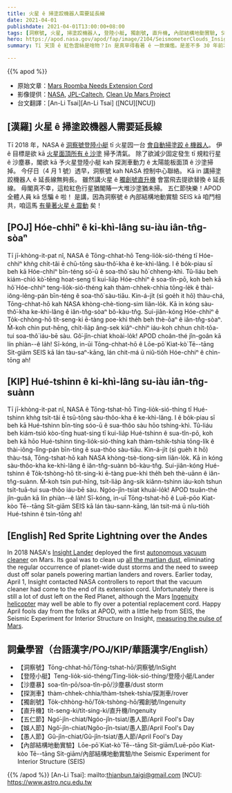 ```yaml
---
title: 火星 ê 掃塗跤機器人需要延長線
date: 2021-04-01
publishdate: 2021-04-01T13:00:00+08:00
tags: [洞察號, 火星, 掃塗跤機器人, 登陸小艇, 獨創號, 直升機, 內部結構地動實驗, SEIS, 探測車, 太陽能板]
hero: https://apod.nasa.gov/apod/fap/image/2104/SeismometerClouds_Insight_1021.jpg
summary: Tī 天頂 ê 紅色雲絲是啥物？In 是真罕得看著 ê 一款爍爁。是差不多 30 年前才確認 ê，to̍h 號做紅色精靈。

---
```


{{% apod %}}

- 原始文章：[Mars Roomba Needs Extension Cord](https://apod.nasa.gov/apod/fap/holdAF21.html)
- 影像提供：[NASA][NASA], [JPL-Caltech][JPL-Caltech], [Clean Up Mars Project][Clean Up Mars Project]
- 台文翻譯：[An-Li Tsai][An-Li Tsai] ([NCU][NCU])

## [漢羅] 火星 ê 掃塗跤機器人需要延長線

Tī 2018 年，NASA ê [洞察號登陸小艇][Insight Lander] tī 火星囥一台 [會自動掃塗跤 ê 機器人][autonomous vacuum cleaner]。
伊 ê 目標是欲 kā [火星面頂所有 ê 沙塗][all the martian dust] 掃予清氣。
除了欲減少固定發生 tī 規粒行星 ê 沙塵暴，閣欲 kā 予火星登陸小艇 kah 探測車動力 ê 太陽能板面頂 ê 沙塗掃掉。
今仔日（4 月 1 號）透早，洞察號 kah NASA 控制中心聯絡。
Kā in 講掃塗跤機器人 ê 延長線無夠長。
雖然講火星 ê [獨創號直升機][Ingenuity helicopter] 會當飛去提欲替換 ê 延長線。
毋閣真不幸，這粒紅色行星猶閣賰一大堆沙塗猶未掃。
五仁節快樂！APOD 全體人員 kā 恁騙 ê 啦！
是講，因為洞察號 ê 內部結構地動實驗 SEIS kā 咱鬥相共，咱這馬 [有量著火星 ê 震動][measuring the pulse of Mars] 矣！

## [POJ] Hóe-chhiⁿ ê ki-khì-lâng su-iàu iân-tn̂g-sòaⁿ

Tī jī-khòng-it-pat nî, NASA ê Tōng-chhat-hō Teng-lio̍k-sió-théng tī Hóe-chhiⁿ khǹg chi̍t-tâi ē chū-tōng sàu-thô͘-kha ê ke-khì-lâng.
I ê bo̍k-piau sī beh kā Hóe-chhiⁿ bīn-téng só͘-ū ê soa-thô͘ sàu hō͘ chheng-khì.
Tû-liáu beh kiám-chió kò͘-tēng hoat-seng tī kui-lia̍p Hóe-chhiⁿ ê soa-tîn-pō, koh beh kā hō͘ Hóe-chhiⁿ teng-lio̍k-sió-théng kah thàm-chhek-chhia tōng-le̍k ê thài-iông-lêng-pán bīn-téng ê soa-thô͘ sàu-tiāu.
Kin-á-ji̍t (sì goe̍h it hō) thàu-chá, Tōng-chhat-hō kah NASA khòng-chè-tiong-sim liân-lo̍k.
Kā in kóng sàu-thô͘-kha ke-khì-lâng ê iân-tn̂g-sòaⁿ bô-kàu-tn̂g.
Sui-jiân-kóng Hóe-chhiⁿ ê To̍k-chhòng-hō ti̍t-seng-ki ē-tàng poe-khì the̍h beh thè-ōaⁿ ê iân-tn̂g-sòaⁿ.
M̄-koh chin put-hēng, chi̍t-lia̍p âng-sek kiâⁿ-chhiⁿ iáu-koh chhun chi̍t-tōa-tui soa-thô͘ iáu-bē sàu.
Gô͘-jîn-chiat khoài-lo̍k! APOD choân-thé jîn-goân kā lín phiàn--ê la̍h!
Sī-kóng, in-ūi Tōng-chhat-hō ê Lōe-pō͘ Kiat-kò͘ Tē--tāng Si̍t-giām SEIS kā lán tàu-saⁿ-kāng, lán chit-má ū niû-tio̍h Hóe-chhiⁿ ê chìn-tōng ah!

## [KIP] Hué-tshinn ê ki-khì-lâng su-iàu iân-tn̂g-suànn

Tī jī-khòng-it-pat nî, NASA ê Tōng-tshat-hō Ting-lio̍k-sió-thíng tī Hué-tshinn khǹg tsi̍t-tâi ē tsū-tōng sàu-thôo-kha ê ke-khì-lâng.
I ê bo̍k-piau sī beh kā Hué-tshinn bīn-tíng sóo-ū ê sua-thôo sàu hōo tshing-khì.
Tû-liáu beh kiám-tsió kòo-tīng huat-sing tī kui-lia̍p Hué-tshinn ê sua-tîn-pō, koh beh kā hōo Hué-tshinn ting-lio̍k-sió-thíng kah thàm-tshik-tshia tōng-li̍k ê thài-iông-lîng-pán bīn-tíng ê sua-thôo sàu-tiāu.
Kin-á-ji̍t (sì gue̍h it hō) thàu-tsá, Tōng-tshat-hō kah NASA khòng-tsè-tiong-sim liân-lo̍k.
Kā in kóng sàu-thôo-kha ke-khì-lâng ê iân-tn̂g-suànn bô-kàu-tn̂g.
Sui-jiân-kóng Hué-tshinn ê To̍k-tshòng-hō ti̍t-sing-ki ē-tàng pue-khì the̍h beh thè-uānn ê iân-tn̂g-suànn.
M̄-koh tsin put-hīng, tsi̍t-lia̍p âng-sik kiânn-tshinn iáu-koh tshun tsi̍t-tuā-tui sua-thôo iáu-bē sàu.
Ngóo-jîn-tsiat khuài-lo̍k! APOD tsuân-thé jîn-guân kā lín phiàn--ê la̍h!
Sī-kóng, in-uī Tōng-tshat-hō ê Luē-pōo Kiat-kòo Tē--tāng Si̍t-giām SEIS kā lán tàu-sann-kāng, lán tsit-má ū nîu-tio̍h Hué-tshinn ê tsìn-tōng ah!

## [English] Red Sprite Lightning over the Andes

In 2018 NASA's [Insight Lander][Insight Lander] deployed the first [autonomous vacuum cleaner][autonomous vacuum cleaner] on Mars. Its goal was to clean up [all the martian dust][all the martian dust], eliminating the regular occurrence of planet-wide dust storms and the need to sweep dust off solar panels powering martian landers and rovers. Earlier today, April 1, Insight contacted NASA controllers to report that the vacuum cleaner had come to the end of its extension cord. Unfortunately there is still a lot of dust left on the Red Planet, although the Mars [Ingenuity helicopter][Ingenuity helicopter] may well be able to fly over a potential replacement cord. Happy April fools day from the folks at APOD, with a little help from SEIS, the Seismic Experiment for Interior Structure on Insight, [measuring the pulse of Mars][measuring the pulse of Mars].

## 詞彙學習（台語漢字/POJ/KIP/華語漢字/English）

- 【洞察號】Tōng-chhat-hō/Tōng-tshat-hō/洞察號/InSight
- 【登陸小艇】Teng-lio̍k-sió-théng/Ting-lio̍k-sió-thíng/登陸小艇/Lander
- 【沙塵暴】soa-tîn-pō/soa-tîn-pō/沙塵暴/dust storm
- 【探測車】thàm-chhek-chhia/thàm-tshek-tshia/探測車/rover
- 【獨創號】To̍k-chhòng-hō/To̍k-tshòng-hō/獨創號/Ingenuity
- 【直升機】ti̍t-seng-ki/ti̍t-sing-ki/直升機/Ingenuity
- 【五仁節】Ngó͘-jîn-chiat/Ngóo-jîn-tsiat/愚人節/April Fool's Day
- 【娛人節】Ngô͘-jîn-chiat/Ngôo-jîn-tsiat/愚人節/April Fool's Day
- 【愚人節】Gû-jîn-chiat/Gû-jîn-tsiat/愚人節/April Fool's Day
- 【內部結構地動實驗】Lōe-pō͘ Kiat-kò͘ Tē--tāng Si̍t-giām/Luē-pōo Kiat-kòo Tē--tāng Si̍t-giām/內部結構地動實驗/the Seismic Experiment for Interior Structure (SEIS)


{{% /apod %}}
[An-Li Tsai]: mailto:thianbun.taigi@gmail.com
[NCU]: https://www.astro.ncu.edu.tw

[NASA]: https://www.nasa.gov
[JPL-Caltech]: https://www.jpl.nasa.gov/
[Clean Up Mars Project]: https://mars.nasa.gov/insight/

[Insight Lander]: https://mars.nasa.gov/insight/
[autonomous vacuum cleaner]: https://apod.nasa.gov/apod/fap/ap190604.html
[all the martian dust]: https://apod.nasa.gov/apod/fap/ap070725.html
[Ingenuity helicopter]: https://mars.nasa.gov/technology/helicopter/
[measuring the pulse of Mars]: https://mars.nasa.gov/insight/spacecraft/instruments/seis/

